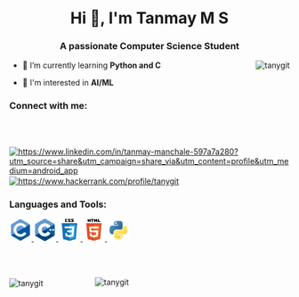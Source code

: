 <h1 align="center">Hi 👋, I'm Tanmay M S</h1>
<h3 align="center">A passionate Computer Science Student</h3>
<p><img align="right" src="https://github-readme-stats.vercel.app/api/top-langs?username=tanygit&show_icons=true&locale=en&layout=compact" alt="tanygit" height="155"/></p>

- 🌱 I’m currently learning **Python and C**

- 👀 I'm interested in **AI/ML**

<h3 align="left">Connect with me:</h3>
<p align="left">
<a href="https://linkedin.com/in/tanmay-manchale-597a7a280?utm_source=share&utm_campaign=share_via&utm_content=profile&utm_medium=android_app" target="blank"><img align="center" src="https://raw.githubusercontent.com/rahuldkjain/github-profile-readme-generator/master/src/images/icons/Social/linked-in-alt.svg" alt="https://www.linkedin.com/in/tanmay-manchale-597a7a280?utm_source=share&utm_campaign=share_via&utm_content=profile&utm_medium=android_app" height="30" width="40" /></a>
<a href="https://www.hackerrank.com/profile/tanygit" target="blank"><img align="center" src="https://raw.githubusercontent.com/rahuldkjain/github-profile-readme-generator/master/src/images/icons/Social/hackerrank.svg" alt="https://www.hackerrank.com/profile/tanygit" height="50" width="40" /></a>
</p>

<h3 align="left">Languages and Tools:</h3>
<p align="left"> <a href="https://www.cprogramming.com/" target="_blank" rel="noreferrer"> <img src="https://raw.githubusercontent.com/devicons/devicon/master/icons/c/c-original.svg" alt="c" width="40" height="40"/> </a> <a href="https://www.w3schools.com/cpp/" target="_blank" rel="noreferrer"> <img src="https://raw.githubusercontent.com/devicons/devicon/master/icons/cplusplus/cplusplus-original.svg" alt="cplusplus" width="40" height="40"/> </a> <a href="https://www.w3schools.com/css/" target="_blank" rel="noreferrer"> <img src="https://raw.githubusercontent.com/devicons/devicon/master/icons/css3/css3-original-wordmark.svg" alt="css3" width="40" height="40"/> </a> <a href="https://www.w3.org/html/" target="_blank" rel="noreferrer"> <img src="https://raw.githubusercontent.com/devicons/devicon/master/icons/html5/html5-original-wordmark.svg" alt="html5" width="40" height="40"/> </a> <a href="https://www.python.org" target="_blank" rel="noreferrer"> <img src="https://raw.githubusercontent.com/devicons/devicon/master/icons/python/python-original.svg" alt="python" width="40" height="40"/> </a> </p>

<br><br>


<p>
<img align="center" src="https://github-readme-stats.vercel.app/api?username=tanygit&show_icons=true&locale=en" alt="tanygit" width="400"/>
<img align="right" src="https://github-readme-streak-stats.herokuapp.com/?user=tanygit&" alt="tanygit" width="350"/>
</p>

